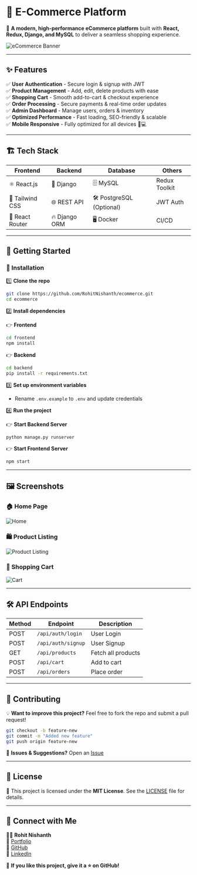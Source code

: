 # 🛒 E-Commerce Platform

🚀 **A modern, high-performance eCommerce platform** built with **React, Redux, Django, and MySQL** to deliver a seamless shopping experience.  

![eCommerce Banner]([https://source.unsplash.com/featured/?shopping,ecommerce](https://drive.google.com/file/d/10LxjfsDrdrHGETjvsaRdNeIMHEHa4DbU/view?usp=sharing))  

---

## ✨ Features

✅ **User Authentication** - Secure login & signup with JWT  
✅ **Product Management** - Add, edit, delete products with ease  
✅ **Shopping Cart** - Smooth add-to-cart & checkout experience  
✅ **Order Processing** - Secure payments & real-time order updates  
✅ **Admin Dashboard** - Manage users, orders & inventory  
✅ **Optimized Performance** - Fast loading, SEO-friendly & scalable  
✅ **Mobile Responsive** - Fully optimized for all devices 📱💻  

---

## 🏗️ Tech Stack

| **Frontend**  | **Backend**   | **Database**   | **Others** |
|--------------|--------------|--------------|------------|
| ⚛️ React.js  | 🐍 Django   | 🗄️ MySQL   | Redux Toolkit |
| 🎨 Tailwind CSS | 🌐 REST API | 🛠️ PostgreSQL (Optional) | JWT Auth |
| 🚀 React Router | 🔥 Django ORM | 🖥️ Docker | CI/CD |

---

## 🚀 Getting Started

### 🔧 Installation

1️⃣ **Clone the repo**  
```bash
git clone https://github.com/RohitNishanth/ecommerce.git
cd ecommerce
```

2️⃣ **Install dependencies**  

👉 **Frontend**  
```bash
cd frontend
npm install
```

👉 **Backend**  
```bash
cd backend
pip install -r requirements.txt
```

3️⃣ **Set up environment variables**  
- Rename `.env.example` to `.env` and update credentials  

4️⃣ **Run the project**  

👉 **Start Backend Server**  
```bash
python manage.py runserver
```

👉 **Start Frontend Server**  
```bash
npm start
```

---

## 🖼️ Screenshots  

### 🏠 Home Page  
![Home]([https://source.unsplash.com/featured/?website,shop](https://drive.google.com/file/d/1anyfK44A9ulbHptN0lo_dRzefiM29WeY/view?usp=sharing))  

### 🛍️ Product Listing  
![Product Listing](https://github.com/RohitNishanth/ecommerce/blob/main/product.png)
### 🛒 Shopping Cart  
![Cart]([https://source.unsplash.com/featured/?cart](https://drive.google.com/file/d/1GTvyBp9GYbFRgjjadxxWMj56ABcaX3jQ/view?usp=sharing))  

---

## 🛠️ API Endpoints

| Method | Endpoint            | Description               |
|--------|---------------------|---------------------------|
| POST   | `/api/auth/login`    | User Login               |
| POST   | `/api/auth/signup`   | User Signup              |
| GET    | `/api/products`      | Fetch all products       |
| POST   | `/api/cart`          | Add to cart              |
| POST   | `/api/orders`        | Place order              |



---

## 🌟 Contributing  

💡 **Want to improve this project?** Feel free to fork the repo and submit a pull request!  

```bash
git checkout -b feature-new
git commit -m "Added new feature"
git push origin feature-new
```

📌 **Issues & Suggestions?** Open an [Issue](https://github.com/RohitNishanth/ecommerce/issues)  

---

## 📜 License  

📜 This project is licensed under the **MIT License**. See the [LICENSE](LICENSE) file for details.  

---

## 🚀 Connect with Me  

👨‍💻 **Rohit Nishanth**  
🔗 [Portfolio](https://rohitnishanth.github.io/my_portfolio/)  
🐙 [GitHub](https://github.com/RohitNishanth)  
💼 [LinkedIn](https://www.linkedin.com/in/rohitns03/)  

🌟 **If you like this project, give it a ⭐ on GitHub!**  
```



